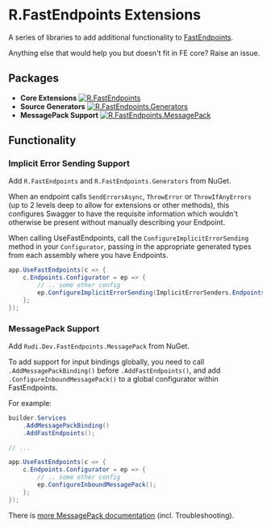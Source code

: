 # R.FastEndpoints Extensions

A series of libraries to add additional functionality to [FastEndpoints](https://fast-endpoints.com).

Anything else that would help you but doesn't fit in FE core? Raise an issue.

## Packages

- **Core Extensions** [![R.FastEndpoints](https://img.shields.io/nuget/v/R.FastEndpoints?style=for-the-badge&logo=nuget&label=R.FastEndpoints&labelColor=darkblue&color=lightgreen)](https://nuget.org/packages/R.FastEndpoints)
- **Source Generators** [![R.FastEndpoints.Generators](https://img.shields.io/nuget/v/R.FastEndpoints.Generators?style=for-the-badge&logo=nuget&label=R.FastEndpoints&labelColor=darkblue&color=lightgreen)](https://nuget.org/packages/R.FastEndpoints.Generators)
- **MessagePack Support** [![R.FastEndpoints.MessagePack](https://img.shields.io/nuget/v/R.FastEndpoints.MessagePack?style=for-the-badge&logo=nuget&label=R.FastEndpoints&labelColor=darkblue&color=lightgreen)](https://nuget.org/packages/R.FastEndpoints.MessagePack)

## Functionality

### Implicit Error Sending Support

Add `R.FastEndpoints` and `R.FastEndpoints.Generators` from NuGet.

When an endpoint calls `SendErrorsAsync`, `ThrowError` or `ThrowIfAnyErrors` (up to 2 levels deep to allow for extensions or other methods), this configures Swagger to have the requisite information which wouldn't otherwise be present without manually describing your Endpoint.

When calling UseFastEndpoints, call the `ConfigureImplicitErrorSending` method in your `Configurator`, passing in the appropriate generated types from each assembly where you have Endpoints.

```csharp
app.UseFastEndpoints(c => {
    c.Endpoints.Configurator = ep => {
        // .. some other config
        ep.ConfigureImplicitErrorSending(ImplicitErrorSenders.Endpoints, /* more assemblies */);
    };
});
```

### MessagePack Support

Add `Rudi.Dev.FastEndpoints.MessagePack` from NuGet.

To add support for input bindings globally, you need to call `.AddMessagePackBinding()` before `.AddFastEndpoints()`, and add `.ConfigureInboundMessagePack()` to a global configurator within FastEndpoints.

For example:
```csharp
builder.Services
    .AddMessagePackBinding()
    .AddFastEndpoints();

// ...

app.UseFastEndpoints(c => {
    c.Endpoints.Configurator = ep => {
        // .. some other config
        ep.ConfigureInboundMessagePack();
    };
});
```

There is [more MessagePack documentation](./src/R.FastEndpoints.MessagePack/README.md) (incl. Troubleshooting).
